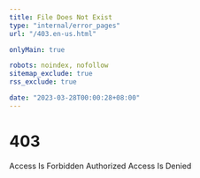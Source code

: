 ```yaml
---
title: File Does Not Exist
type: "internal/error_pages"
url: "/403.en-us.html"

onlyMain: true

robots: noindex, nofollow
sitemap_exclude: true
rss_exclude: true

date: "2023-03-28T00:00:28+08:00"
---
```


<div class="text-center py-5">
    <h1 class="display-1">403</h1>
    <p class="display-2">Access Is Forbidden Authorized Access Is Denied</p>
</div>